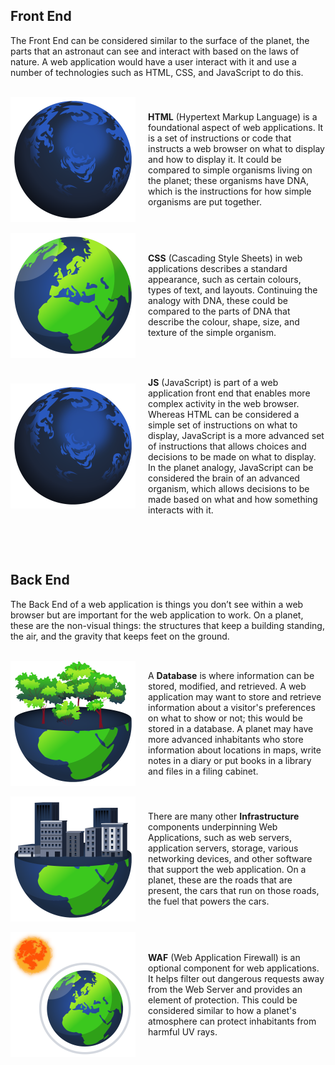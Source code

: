 ## Front End

The Front End can be considered similar to the surface of the planet, the parts that an astronaut can see and interact with based on the laws of nature. A web application would have a user interact with it and use a number of technologies such as HTML, CSS, and JavaScript to do this.

<br>

<div style="display: flex; align-items: center; justify-content: center;">
  <img src="../assets/02. Overview/html.png"
    alt="Illustration of a planet symbolizing an HTML web page: gray, bare, and motionless, lacking CSS for design and JavaScript for movement."
    style="width: 200px; height: 200px; margin-right: 20px;">
  <div>
    <p><b>HTML</b> (Hypertext Markup Language) is a foundational aspect of web applications. It is a set of instructions or code that instructs a web browser on what to display and how to display it. It could be compared to simple organisms living on the planet; these organisms have DNA, which is the instructions for how simple organisms are put together.</p>
  </div>
</div>

<br>

<div style="display: flex; align-items: center; justify-content: center;">
  <img src="../assets/02. Overview/css.png"
    alt="Illustration of a vibrant planet representing an HTML web page styled with CSS. The planet is colorful and detailed, showcasing its beauty through design elements like textures, patterns, and vivid colors, symbolizing the visual enhancements CSS provides."
    style="width: 200px; height: 200px; margin-right: 20px;">
  <div>
    <p><b>CSS</b> (Cascading Style Sheets) in web applications describes a standard appearance, such as certain colours, types of text, and layouts. Continuing the analogy with DNA, these could be compared to the parts of DNA that describe the colour, shape, size, and texture of the simple organism.</p>
  </div>
</div>

<br>

<div style="display: flex; align-items: center; justify-content: center;">
  <img src="../assets/02. Overview/js.png"
    alt="Illustration of a planet symbolizing an HTML web page: gray, bare, and motionless, lacking CSS for design and JavaScript for movement."
    style="width: 200px; height: 200px; margin-right: 20px;">
  <div>
    <p><b>JS</b> (JavaScript) is part of a web application front end that enables more complex activity in the web browser. Whereas HTML can be considered a simple set of instructions on what to display, JavaScript is a more advanced set of instructions that allows choices and decisions to be made on what to display. In the planet analogy, JavaScript can be considered the brain of an advanced organism, which allows decisions to be made based on what and how something interacts with it.</p>
  </div>
</div>

<br><br>


## Back End

The Back End of a web application is things you don’t see within a web browser but are important for the web application to work. On a planet, these are the non-visual things: the structures that keep a building standing, the air, and the gravity that keeps feet on the ground.

<br>

<div style="display: flex; align-items: center; justify-content: center;">
  <img src="../assets/02. Overview/database.png"
    alt="Illustration of a planet's ecosystem representing databases. The planet's surface is rich with diverse landscapes, forests, rivers, and resources, symbolizing a vast repository of data. This thriving ecosystem highlights how databases store and provide access to various types of resources essential for the planet’s (website's) functionality."
    style="width: 200px; height: 200px; margin-right: 20px;">
  <div>
    <p>A <b>Database</b> is where information can be stored, modified, and retrieved. A web application may want to store and retrieve information about a visitor's preferences on what to show or not; this would be stored in a database. A planet may have more advanced inhabitants who store information about locations in maps, write notes in a diary or put books in a library and files in a filing cabinet.</p>
  </div>
</div>

<br>

<div style="display: flex; align-items: center; justify-content: center;">
  <img src="../assets/02. Overview/infra.png"
    alt="Illustration of a planet’s infrastructure symbolizing web servers, networking, and systems that support the web application, with interconnected networks and servers at its core."
    style="width: 200px; height: 200px; margin-right: 20px;">
  <div>
    <p>There are many other <b>Infrastructure</b> components underpinning Web Applications, such as web servers, application servers, storage, various networking devices, and other software that support the web application. On a planet, these are the roads that are present, the cars that run on those roads, the fuel that powers the cars.</p>
  </div>
</div>

<br>

<div style="display: flex; align-items: center; justify-content: center;">
  <img src="../assets/02. Overview/waf.png"
    alt="Illustration of the planet's ozone layer representing a Web Application Firewall (WAF). The protective layer surrounds the planet, symbolizing security measures that shield the web application from external attacks and threats, ensuring its safety and integrity."
    style="width: 200px; height: 200px; margin-right: 20px;">
  <div>
    <p><b>WAF</b> (Web Application Firewall) is an optional component for web applications. It helps filter out dangerous requests away from the Web Server and provides an element of protection. This could be considered similar to how a planet's atmosphere can protect inhabitants from harmful UV rays.</p>
  </div>
</div>
